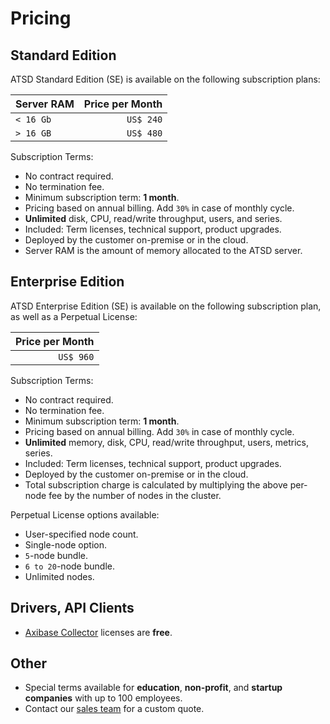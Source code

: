 # Pricing

## Standard Edition

ATSD Standard Edition (SE) is available on the following subscription plans:

| Server RAM |  Price per Month |
|---|---:|
| `< 16 Gb` | `US$ 240` |
| `> 16 GB` | `US$ 480` |

Subscription Terms:

* No contract required.
* No termination fee.
* Minimum subscription term: **1 month**.
* Pricing based on annual billing. Add `30%` in case of monthly cycle.
* **Unlimited** disk, CPU, read/write throughput, users, and series.
* Included: Term licenses, technical support, product upgrades.
* Deployed by the customer on-premise or in the cloud.
* Server RAM is the amount of memory allocated to the ATSD server.

## Enterprise Edition

ATSD Enterprise Edition (SE) is available on the following subscription plan, as well as a Perpetual License:

| Price per Month |
|---:|
| `US$ 960` |

Subscription Terms:

* No contract required.
* No termination fee.
* Minimum subscription term: **1 month**.
* Pricing based on annual billing. Add `30%` in case of monthly cycle.
* **Unlimited** memory, disk, CPU, read/write throughput, users, metrics, series.
* Included: Term licenses, technical support, product upgrades.
* Deployed by the customer on-premise or in the cloud.
* Total subscription charge is calculated by multiplying the above per-node fee by the number of nodes in the cluster.

Perpetual License options available:

* User-specified node count.
* Single-node option.
* `5`-node bundle.
* `6 to 20`-node bundle.
* Unlimited nodes.

## Drivers, API Clients

* [Axibase Collector](https://github.com/axibase/axibase-collector) licenses are **free**.

## Other

* Special terms available for **education**, **non-profit**, and **startup companies** with up to 100 employees.
* Contact our [sales team](https://axibase.com/feedback/) for a custom quote.
